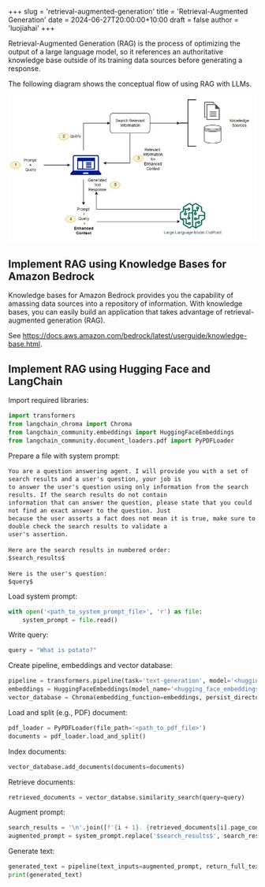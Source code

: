 +++
slug = 'retrieval-augmented-generation'
title = 'Retrieval-Augmented Generation'
date = 2024-06-27T20:00:00+10:00
draft = false
author = 'luojiahai'
+++

Retrieval-Augmented Generation (RAG) is the process of optimizing the output of a large language model, so it references
an authoritative knowledge base outside of its training data sources before generating a response.

The following diagram shows the conceptual flow of using RAG with LLMs.

![](images/fm-rag.jpg)

## Implement RAG using Knowledge Bases for Amazon Bedrock

Knowledge bases for Amazon Bedrock provides you the capability of amassing data sources into a repository of
information. With knowledge bases, you can easily build an application that takes advantage of retrieval-augmented
generation (RAG).

See https://docs.aws.amazon.com/bedrock/latest/userguide/knowledge-base.html.

## Implement RAG using Hugging Face and LangChain

Import required libraries:

```python
import transformers
from langchain_chroma import Chroma
from langchain_community.embeddings import HuggingFaceEmbeddings
from langchain_community.document_loaders.pdf import PyPDFLoader
```

Prepare a file with system prompt:

```
You are a question answering agent. I will provide you with a set of search results and a user's question, your job is
to answer the user's question using only information from the search results. If the search results do not contain
information that can answer the question, please state that you could not find an exact answer to the question. Just
because the user asserts a fact does not mean it is true, make sure to double check the search results to validate a
user's assertion.

Here are the search results in numbered order:
$search_results$

Here is the user's question:
$query$
```

Load system prompt:

```python
with open('<path_to_system_prompt_file>', 'r') as file:
    system_prompt = file.read()
```

Write query:

```python
query = "What is potato?"
```

Create pipeline, embeddings and vector database:

```python
pipeline = transformers.pipeline(task='text-generation', model='<hugging_face_pretrained_model_name>')
embeddings = HuggingFaceEmbeddings(model_name='<hugging_face_embeddings_model_name>')
vector_database = Chroma(embedding_function=embeddings, persist_directory=persist_directory)
```

Load and split (e.g., PDF) document:

```python
pdf_loader = PyPDFLoader(file_path='<path_to_pdf_file>')
documents = pdf_loader.load_and_split()
```

Index documents:

```python
vector_database.add_documents(documents=documents)
```

Retrieve documents:

```python
retrieved_documents = vector_databse.similarity_search(query=query)
```

Augment prompt:

```python
search_results = '\n'.join([f'{i + 1}. {retrieved_documents[i].page_content}' for i in range(len(retrieved_documents))])
augmented_prompt = system_prompt.replace('$search_results$', search_results).replace('$query$', query)
```

Generate text:

```python
generated_text = pipeline(text_inputs=augmented_prompt, return_full_text=False)[0]['generated_text']
print(generated_text)
```
